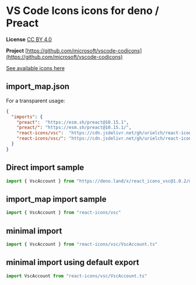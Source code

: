 # VS Code Icons icons for deno / Preact

**License** [CC BY 4.0](https://creativecommons.org/licenses/by/4.0/)

**Project** [https://github.com/microsoft/vscode-codicons](https://github.com/microsoft/vscode-codicons)

[See available icons here](https://react-icons.github.io/react-icons/icons?name=vsc)

## import_map.json

For a transparent usage:

```json
{
  "imports": {
    "preact":  "https://esm.sh/preact@10.15.1",
    "preact/": "https://esm.sh/preact@10.15.1/",
    "react-icons/vsc":  "https://cdn.jsdelivr.net/gh/urielch/react-icons-vsc@1.0.2/mod.ts",
    "react-icons/vsc/": "https://cdn.jsdelivr.net/gh/urielch/react-icons-vsc/ico/",
  }
}
```

## Direct import sample

```ts
import { VscAccount } from "https://deno.land/x/react_icons_vsc@1.0.2/mod.ts"
```

## import_map import sample

```ts
import { VscAccount } from "react-icons/vsc"
```

## minimal import

```ts
import { VscAccount } from "react-icons/vsc/VscAccount.ts"
```

## minimal import using default export

```ts
import VscAccount from "react-icons/vsc/VscAccount.ts"
```

